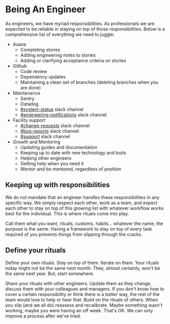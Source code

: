 # Being An Engineer
As engineers, we have myriad responsibilities. As professionals we are expected to be reliable in staying on top of those responsibilities. Below is a comprehensive list of everything we need to juggle:
* Asana
	* Completing stories
	* Adding engineering notes to stories
	* Adding or clarifying acceptance criteria on stories
* Github
	* Code review
	* Dependency updates
	* Maintaining a clean set of branches (deleting branches when you are done)
* Maintenance
	* Sentry
	* Datadog
	* [#system-status](https://buoy-software.slack.com/archives/C01M6UJS80J) slack channel
	* [#engineering-notifications](https://buoy-software.slack.com/archives/CLNDW7LKU) slack channel
* Facility support
	* [#change-requests](https://buoy-software.slack.com/archives/C01HSE4L68K) slack channel
	* [#bug-reports](https://buoy-software.slack.com/archives/C01705G3LPJ) slack channel
	* [#support](https://buoy-software.slack.com/archives/C01GM6X02BC) slack channel
* Growth and Mentoring
	* Updating guides and documentation
	* Keeping up to date with new technology and tools
	* Helping other engineers
	* Getting help when you need it
	* Mentor and be mentored, regardless of position

## Keeping up with responsibilities
We do not mandate that an engineer handles these responsibilities in any specific way. We simply respect each other, work as a team, and expect each other to stay on top of this growing list with whatever workflow works best for the individual. This is where rituals come into play.

Call them what you want, rituals, customs, habits... whatever the name, the purpose is the same. Having a framework to stay on top of every task required of you prevents things from slipping through the cracks.

## Define your rituals
Define your own rituals. Stay on top of them. Iterate on them. Your rituals today might not be the same next month. They, almost certainly, won't be the same next year. But, start somewhere.

Share your rituals with other engineers. Update them as they change, discuss them with your colleagues and managers. If you don't know how to cover a certain responsibility or think there is a better way, the rest of the team would love to help or hear that. Build on the rituals of others. When you slip (and we all do) reassess and recalibrate. Maybe something wasn't working, maybe you were having an off week. That's OK. We can only improve a process after we've tried.
